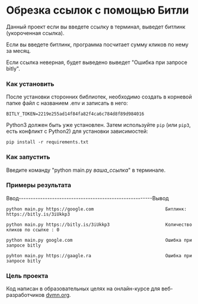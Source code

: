 # Обрезка ссылок с помощью Битли

Данный проект если вы введете ссылку в терминал, выведет битлинк (укороченная ссылка).

Если вы введете битлинк, программа посчитает сумму кликов по нему за месяц.

Если ссылка неверная, будет выведено выведет "Ошибка при запросе bitly".

### Как установить

После установки сторонних библиотек, необходимо создать в корневой папке файл с названием .env и записать в него:
```
BITLY_TOKEN=2219e255ad14f84fa82f4ca6c784d8f89d984016
```

Python3 должен быть уже установлен. 
Затем используйте `pip` (или `pip3`, есть конфликт с Python2) для установки зависимостей:
```
pip install -r requirements.txt
```

### Как запустить

Введите команду "python main.py _ваша_ссылка_" в терминале.

### Примеры результата
Ввод--------------------------------------------------------Вывод
```
python main.py https://google.com                           Битлинк:  https://bitly.is/3iUkkp3
```
```
python main.py https://bitly.is/3iUkkp3                     Количество кликов по ссылке : 0                  
```
```
python main.py google.com                                   Ошибка при запросе bitly
```
```
pyhton main.py https://gaagle.ra                            Ошибка при запросе bitly
```

### Цель проекта

Код написан в образовательных целях на онлайн-курсе для веб-разработчиков [dvmn.org](https://dvmn.org/).
